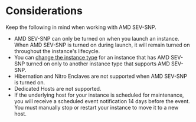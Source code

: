 # Considerations<a name="snp-considerations"></a>

Keep the following in mind when working with AMD SEV\-SNP\.
+ AMD SEV\-SNP can only be turned on when you launch an instance\. When AMD SEV\-SNP is turned on during launch, it will remain turned on throughout the instance's lifecycle\. 
+ You can [change the instance type](ec2-instance-resize.md) for an instance that has AMD SEV\-SNP turned on only to another instance type that supports AMD SEV\-SNP\.
+ Hibernation and Nitro Enclaves are not supported when AMD SEV\-SNP is turned on\.
+ Dedicated Hosts are not supported\.
+ If the underlying host for your instance is scheduled for maintenance, you will receive a scheduled event notification 14 days before the event\. You must manually stop or restart your instance to move it to a new host\.